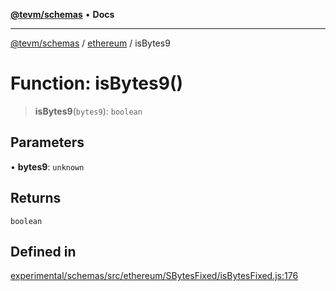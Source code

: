 [**@tevm/schemas**](../../README.md) • **Docs**

***

[@tevm/schemas](../../modules.md) / [ethereum](../README.md) / isBytes9

# Function: isBytes9()

> **isBytes9**(`bytes9`): `boolean`

## Parameters

• **bytes9**: `unknown`

## Returns

`boolean`

## Defined in

[experimental/schemas/src/ethereum/SBytesFixed/isBytesFixed.js:176](https://github.com/evmts/tevm-monorepo/blob/main/experimental/schemas/src/ethereum/SBytesFixed/isBytesFixed.js#L176)
